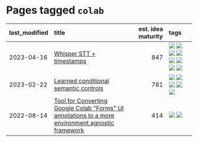 # Pages tagged `colab`

|last_modified|title|est. idea maturity|tags
|:---|:---|---:|:---|
|2023-04-16|[Whisper STT + timestamps](../whisper-stt-plus-timestamps.md)|847|[![](https://img.shields.io/badge/tag-colab-e9b626)](../tags/colab.md) [![](https://img.shields.io/badge/tag-dataset-c4c41f)](../tags/dataset.md) [![](https://img.shields.io/badge/tag-experimental-da6994)](../tags/experimental.md) [![](https://img.shields.io/badge/tag-meta-3f9741)](../tags/meta.md) [![](https://img.shields.io/badge/tag-prompting-48fb29)](../tags/prompting.md) [![](https://img.shields.io/badge/tag-publicgood-92ab1c)](../tags/publicgood.md) [![](https://img.shields.io/badge/tag-stability-c6963e)](../tags/stability.md) [![](https://img.shields.io/badge/tag-tooling-4db4d2)](../tags/tooling.md)|
|2023-02-22|[Learned conditional semantic controls](../learned-conditional-semantic-controls.md)|781|[![](https://img.shields.io/badge/tag-animation-e3be61)](../tags/animation.md) [![](https://img.shields.io/badge/tag-colab-e9b626)](../tags/colab.md) [![](https://img.shields.io/badge/tag-experimental-da6994)](../tags/experimental.md) [![](https://img.shields.io/badge/tag-prompting-48fb29)](../tags/prompting.md) [![](https://img.shields.io/badge/tag-tooling-4db4d2)](../tags/tooling.md)|
|2022-08-14|[Tool for Converting Google Colab "Forms" UI annotations to a more environment agnostic framework](../colab-ui-converter.md)|414|[![](https://img.shields.io/badge/tag-colab-e9b626)](../tags/colab.md) [![](https://img.shields.io/badge/tag-tooling-4db4d2)](../tags/tooling.md)|